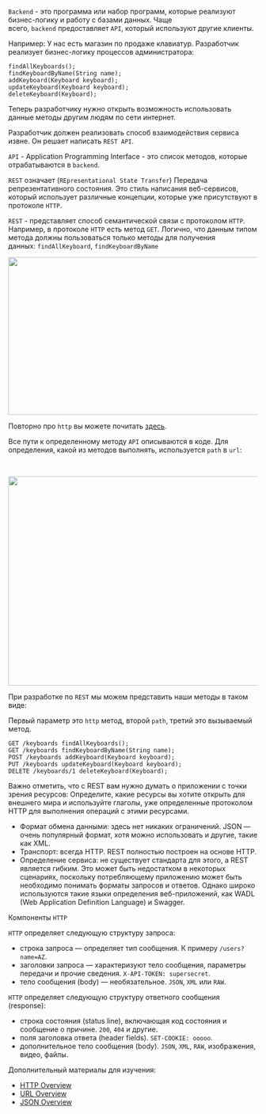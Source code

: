 <p><code>Backend</code> - это программа или набор программ, которые реализуют бизнес-логику и работу с базами данных. Чаще всего, <code>backend</code> предоставляет <code>API</code>, который используют другие клиенты.</p>

<p>Например: У нас есть магазин по продаже клавиатур. Разработчик реализует бизнес-логику процессов администратора:</p>

<pre><code>findAllKeyboards();
findKeyboardByName(String name);
addKeyboard(Keyboard keyboard);
updateKeyboard(Keyboard keyboard);
deleteKeyboard(Keyboard);</code></pre>

<p>Теперь разработчику нужно открыть возможность использовать данные методы другим людям по сети интернет.</p>

<p>Разработчик должен реализовать способ взаимодействия сервиса извне. Он решает написать <code>REST API</code>.</p>

<p><code>API</code> - Application Programming Interface - это список методов, которые отрабатываются в <code>backend</code>.</p>

<p><code>REST</code> означает (<code>REpresentational State Transfer</code>) Передача репрезентативного состояния. Это стиль написания веб-сервисов, который использует различные концепции, которые уже присутствуют в протоколе <code>HTTP</code>.</p>

<p><code>REST</code> - представляет способ семантической связи с протоколом <code>HTTP</code>. Например, в протоколе <code>HTTP</code> есть метод <code>GET</code>. Логично, что данным типом метода должны пользоваться только методы для получения данных: <code>findAllKeyboard</code>, <code>findKeyboardByName</code></p>

<p><img alt="" height="319" name="image.png" src="https://ucarecdn.com/284b7372-8495-48a7-b726-2cc39fdb72b5/" width="793"></p>

<p>Повторно про <code>http</code> вы можете почитать <a href="https://stepik.org/lesson/679690/step/3?unit=678443" rel="nofollow noopener noreferrer">здесь</a>.</p>

<p>Все пути к определенному методу <code>API</code> описываются в коде. Для определения, какой из методов выполнять, используется <code>path</code> в <code>url</code>:</p>

<p> </p>

<p><img alt="" height="423" name="image.png" src="https://ucarecdn.com/60d975c5-092b-4f42-8447-6a740d97fb77/" width="805"></p>

<p>При разработке по <code>REST</code> мы можем представить наши методы в таком виде:</p>

<p>Первый параметр это <code>http</code> метод, второй <code>path</code>, третий это вызываемый метод.</p>

<pre><code>GET /keyboards findAllKeyboards();
GET /keyboards findKeyboardByName(String name);
POST /keyboards addKeyboard(Keyboard keyboard);
PUT /keyboards updateKeyboard(Keyboard keyboard);
DELETE /keyboards/1 deleteKeyboard(Keyboard);
</code></pre>

<p>Важно отметить, что с REST вам нужно думать о приложении с точки зрения ресурсов: Определите, какие ресурсы вы хотите открыть для внешнего мира и используйте глаголы, уже определенные протоколом HTTP для выполнения операций с этими ресурсами.</p>

<ul>
	<li>Формат обмена данными: здесь нет никаких ограничений. JSON — очень популярный формат, хотя можно использовать и другие, такие как XML.</li>
	<li>Транспорт: всегда HTTP. REST полностью построен на основе HTTP.</li>
	<li>Определение сервиса: не существует стандарта для этого, а REST является гибким. Это может быть недостатком в некоторых сценариях, поскольку потребляющему приложению может быть необходимо понимать форматы запросов и ответов. Однако широко используются такие языки определения веб-приложений, как WADL (Web Application Definition Language) и Swagger.</li>
</ul>

<p>Компоненты <code>HTTP</code></p>

<p><code>HTTP</code> определяет следующую структуру запроса:</p>

<ul>
	<li>строка запроса — определяет тип сообщения. К примеру <code>/users?name=AZ</code>.</li>
	<li>заголовки запроса — характеризуют тело сообщения, параметры передачи и прочие сведения. <code>X-API-TOKEN: supersecret</code>.</li>
	<li>тело сообщения (body) — необязательное. <code>JSON</code>, <code>XML</code> или <code>RAW</code>.</li>
</ul>

<p><code>HTTP</code> определяет следующую структуру ответного сообщения (response):</p>

<ul>
	<li>строка состояния (status line), включающая код состояния и сообщение о причине. <code>200</code>, <code>404</code> и другие.</li>
	<li>поля заголовка ответа (header fields). <code>SET-COOKIE: ooooo</code>.</li>
	<li>дополнительное тело сообщения (body). <code>JSON</code>, <code>XML</code>, <code>RAW</code>, изображения, видео, файлы.</li>
</ul>

<p>Дополнительный материалы для изучения:</p>

<ul>
	<li><a href="https://developer.mozilla.org/ru/docs/Web/HTTP/Overview" rel="nofollow noopener noreferrer">HTTP Overview</a></li>
	<li><a href="https://developer.mozilla.org/ru/docs/Learn/Common_questions/What_is_a_URL" rel="nofollow noopener noreferrer">URL Overview</a></li>
	<li><a href="https://www.json.org/json-en.html" rel="nofollow noopener noreferrer">JSON Overview</a></li>
</ul>